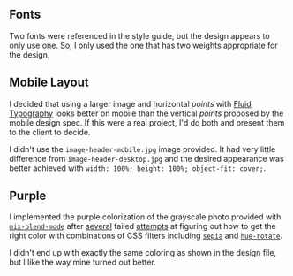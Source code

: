 ## Fonts
Two fonts were referenced in the style guide, but the design appears to only use one. So, I only used the one that has two weights appropriate for the design.

## Mobile Layout
I decided that using a larger image and horizontal _points_ with [Fluid Typography](https://www.smashingmagazine.com/2016/05/fluid-typography/) looks better on mobile than the vertical _points_ proposed by the mobile design spec. If this were a real project, I'd do both and present them to the client to decide.

I didn't use the `image-header-mobile.jpg` image provided. It had very little difference from `image-header-desktop.jpg` and the desired appearance was better achieved with `width: 100%; height: 100%; object-fit: cover;`.

## Purple
I implemented the purple colorization of the grayscale photo provided with [`mix-blend-mode`](https://developer.mozilla.org/en-US/docs/Web/CSS/mix-blend-mode) after [several](https://codepen.io/VAggrippino/pen/WNjemJB) failed [attempts](https://codepen.io/VAggrippino/pen/ZEKEZyB) at figuring out how to get the right color with combinations of CSS filters including [`sepia`](https://developer.mozilla.org/en-US/docs/Web/CSS/filter-function/sepia()) and [`hue-rotate`](https://developer.mozilla.org/en-US/docs/Web/CSS/filter-function/hue-rotate()).

I didn't end up with exactly the same coloring as shown in the design file, but I like the way mine turned out better.